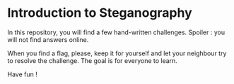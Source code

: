 # Introduction to Steganography


In this repository, you will find a few hand-written challenges.
Spoiler : you will not find answers online.

When you find a flag, please, keep it for yourself and let your neighbour try to resolve the challenge.
The goal is for everyone to learn.

Have fun !
